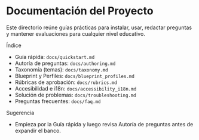 # Documentación del Proyecto

Este directorio reúne guías prácticas para instalar, usar, redactar preguntas y mantener evaluaciones para cualquier nivel educativo.

Índice
- Guía rápida: `docs/quickstart.md`
- Autoría de preguntas: `docs/authoring.md`
- Taxonomía (temas): `docs/taxonomy.md`
- Blueprint y Perfiles: `docs/blueprint_profiles.md`
- Rúbricas de aprobación: `docs/rubrics.md`
- Accesibilidad e i18n: `docs/accessibility_i18n.md`
- Solución de problemas: `docs/troubleshooting.md`
- Preguntas frecuentes: `docs/faq.md`

Sugerencia
- Empieza por la Guía rápida y luego revisa Autoría de preguntas antes de expandir el banco.
